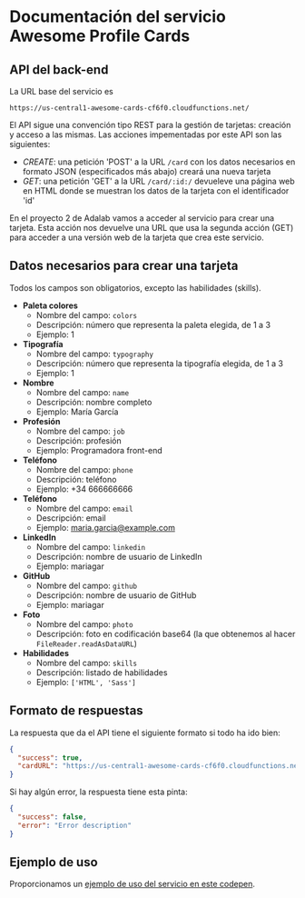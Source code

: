 # Documentación del servicio Awesome Profile Cards

## API del back-end

La URL base del servicio es

`https://us-central1-awesome-cards-cf6f0.cloudfunctions.net/`

El API sigue una convención tipo REST para la gestión de tarjetas: creación y acceso a las mismas. Las acciones impementadas por este API son las siguientes:

- *CREATE*: una petición 'POST' a la URL `/card` con los datos necesarios en formato JSON (especificados más abajo) creará una nueva tarjeta 
- *GET*: una petición 'GET' a la URL `/card/:id:/` devueleve una página web en HTML donde se muestran los datos de la tarjeta con el identificador 'id'

En el proyecto 2 de Adalab vamos a acceder al servicio para crear una tarjeta. Esta acción nos devuelve una URL que usa la segunda acción (GET) para acceder a una versión web de la tarjeta que crea este servicio.

## Datos necesarios para crear una tarjeta

Todos los campos son obligatorios, excepto las habilidades (skills).

- **Paleta colores**
  - Nombre del campo: `colors`
  - Descripción: número que representa la paleta elegida, de 1 a 3
  - Ejemplo: 1
- **Tipografía**
  - Nombre del campo: `typography`
  - Descripción: número que representa la tipografía elegida, de 1 a 3
  - Ejemplo: 1
- **Nombre**
  - Nombre del campo: `name`
  - Descripción: nombre completo
  - Ejemplo: María García
- **Profesión**
  - Nombre del campo: `job`
  - Descripción: profesión
  - Ejemplo: Programadora front-end
- **Teléfono**
  - Nombre del campo: `phone`
  - Descripción: teléfono
  - Ejemplo: +34 666666666
- **Teléfono**
  - Nombre del campo: `email`
  - Descripción: email
  - Ejemplo: maria.garcia@example.com
- **LinkedIn**
  - Nombre del campo: `linkedin`
  - Descripción: nombre de usuario de LinkedIn
  - Ejemplo: mariagar
- **GitHub**
  - Nombre del campo: `github`
  - Descripción: nombre de usuario de GitHub
  - Ejemplo: mariagar
- **Foto**
  - Nombre del campo: `photo`
  - Descripción: foto en codificación base64 (la que obtenemos al hacer `FileReader.readAsDataURL`)
- **Habilidades**
  - Nombre del campo: `skills`
  - Descripción: listado de habilidades
  - Ejemplo: `['HTML', 'Sass']`


## Formato de respuestas

La respuesta que da el API tiene el siguiente formato si todo ha ido bien:

```json
{
  "success": true,
  "cardURL": "https://us-central1-awesome-cards-cf6f0.cloudfunctions.net/card/${cardId}"
}
```

Si hay algún error, la respuesta tiene esta pinta:

```json
{
  "success": false,
  "error": "Error description"
}
```

## Ejemplo de uso

Proporcionamos un [ejemplo de uso del servicio en este codepen](https://codepen.io/adalab/pen/yERXZE?editors=1010).
